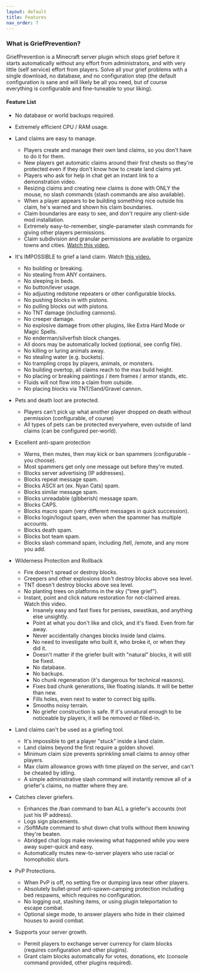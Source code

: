 ```yaml
---
layout: default
title: Features
nav_order: 7
---
```


### What is GriefPrevention?

GriefPrevention is a Minecraft server plugin which stops grief before it starts automatically without any effort from administrators, and with very little (self service) effort from players. Solve all your grief problems with a single download, no database, and no configuration step (the default configuration is sane and will likely be all you need, but of course everything is configurable and fine-tuneable to your liking).

#### Feature List

* No database or world backups required.
* Extremely efficient CPU / RAM usage.
* Land claims are easy to manage.
    * Players create and manage their own land claims, so you don't have to do it for them.
    * New players get automatic claims around their first chests so they're protected even if they don't know how to create land claims yet.
    * Players who ask for help in chat get an instant link to a demonstration video.
    * Resizing claims and creating new claims is done with ONLY the mouse, no slash commands (slash commands are also available).
    * When a player appears to be building something nice outside his claim, he's warned and shown his claim boundaries.
    * Claim boundaries are easy to see, and don't require any client-side mod installation.
    * Extremely easy-to-remember, single-parameter slash commands for giving other players permissions.
    * Claim subdivision and granular permissions are available to organize towns and cities. <a href="http://www.youtube.com/watch?v=I3FLCFam5LI" target="_blank">Watch this video.</a>
* It's IMPOSSIBLE to grief a land claim. Watch <a href="http://www.youtube.com/watch?v=RWekSeMi1OE" target="_blank">this video.</a>
    * No building or breaking.
    * No stealing from ANY containers.
    * No sleeping in beds.
    * No button/lever usage.
    * No adjusting redstone repeaters or other configurable blocks.
    * No pushing blocks in with pistons.
    * No pulling blocks out with pistons.
    * No TNT damage (including cannons).
    * No creeper damage.
    * No explosive damage from other plugins, like Extra Hard Mode or Magic Spells.
    * No enderman/silverfish block changes.
    * All doors may be automatically locked (optional, see config file).
    * No killing or luring animals away.
    * No stealing water (e.g. buckets).
    * No trampling crops by players, animals, or monsters.
    * No building overtop, all claims reach to the max build height.
    * No placing or breaking paintings / item frames / armor stands, etc.
    * Fluids will not flow into a claim from outside.
    * No placing blocks via TNT/Sand/Gravel cannon.
* Pets and death loot are protected.
    * Players can't pick up what another player dropped on death without permission (configurable, of course)
    * All types of pets can be protected everywhere, even outside of land claims (can be configured per-world).
* Excellent anti-spam protection
    * Warns, then mutes, then may kick or ban spammers (configurable - you choose).
    * Most spammers get only one message out before they're muted.
    * Blocks server advertising (IP addresses).
    * Blocks repeat message spam.
    * Blocks ASCII art (ex. Nyan Cats) spam.
    * Blocks similar message spam.
    * Blocks unreadable (gibberish) message spam.
    * Blocks CAPS.
    * Blocks macro spam (very different messages in quick succession).
    * Blocks login/logout spam, even when the spammer has multiple accounts.
    * Blocks death spam.
    * Blocks bot team spam.
    * Blocks slash command spam, including /tell, /emote, and any more you add.

* Wilderness Protection and Rollback
    * Fire doesn't spread or destroy blocks.
    * Creepers and other explosions don't destroy blocks above sea level.
    * TNT doesn't destroy blocks above sea level.
    * No planting trees on platforms in the sky ("tree grief").
    * Instant, point and click nature restoration for not-claimed areas. Watch this video.
        * Insanely easy and fast fixes for penises, swastikas, and anything else unsightly.
        * Point at what you don't like and click, and it's fixed. Even from far away.
        * Never accidentally changes blocks inside land claims.
        * No need to investigate who built it, who broke it, or when they did it.
        * Doesn't matter if the griefer built with "natural" blocks, it will still be fixed.
        * No database.
        * No backups.
        * No chunk regeneration (it's dangerous for technical reasons).
        * Fixes bad chunk generations, like floating islands. It will be better than new.
        * Fills holes, even next to water to correct big spills.
        * Smooths noisy terrain.
        * No griefer construction is safe. If it's unnatural enough to be noticeable by players, it will be removed or filled-in.

* Land claims can't be used as a griefing tool.
    * It's impossible to get a player "stuck" inside a land claim.
    * Land claims beyond the first require a golden shovel.
    * Minimum claim size prevents sprinkling small claims to annoy other players.
    * Max claim allowance grows with time played on the server, and can't be cheated by idling.
    * A simple administrative slash command will instantly remove all of a griefer's claims, no matter where they are.

* Catches clever griefers.
    * Enhances the /ban command to ban ALL a griefer's accounts (not just his IP address).
    * Logs sign placements.
    * /SoftMute command to shut down chat trolls without them knowing they're beaten.
    * Abridged chat logs make reviewing what happened while you were away super-quick and easy.
    * Automatically mutes new-to-server players who use racial or homophobic slurs.

* PvP Protections.
    * When PvP is off, no setting fire or dumping lava near other players.
    * Absolutely bullet-proof anti-spawn-camping protection including bed respawns, which requires no configuration.
    * No logging out, stashing items, or using plugin teleportation to escape combat.
    * Optional siege mode, to answer players who hide in their claimed houses to avoid combat.

* Supports your server growth.
    * Permit players to exchange server currency for claim blocks (requires configuration and other plugins).
    * Grant claim blocks automatically for votes, donations, etc (console command provided, other plugins required).

